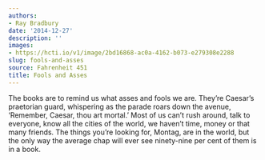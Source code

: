 ```yaml
---
authors:
- Ray Bradbury
date: '2014-12-27'
description: ''
images:
- https://hcti.io/v1/image/2bd16868-ac0a-4162-b073-e279308e2288
slug: fools-and-asses
source: Fahrenheit 451
title: Fools and Asses
---
```


The books are to remind us what asses and fools we are. They’re Caesar’s praetorian guard, whispering as the parade roars down the avenue, ‘Remember, Caesar, thou art mortal.’ Most of us can’t rush around, talk to everyone, know all the cities of the world, we haven’t time, money or that many friends. The things you’re looking for, Montag, are in the world, but the only way the average chap will ever see ninety-nine per cent of them is in a book.